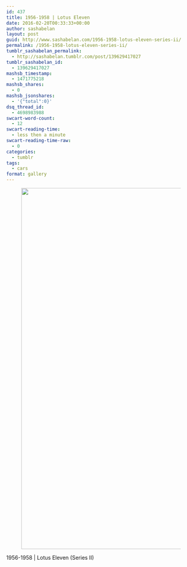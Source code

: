 ```yaml
---
id: 437
title: 1956-1958 | Lotus Eleven
date: 2016-02-20T00:33:33+00:00
author: sashabelan
layout: post
guid: http://www.sashabelan.com/1956-1958-lotus-eleven-series-ii/
permalink: /1956-1958-lotus-eleven-series-ii/
tumblr_sashabelan_permalink:
  - http://sashabelan.tumblr.com/post/139629417027
tumblr_sashabelan_id:
  - 139629417027
mashsb_timestamp:
  - 1471775218
mashsb_shares:
  - 0
mashsb_jsonshares:
  - '{"total":0}'
dsq_thread_id:
  - 4698983988
swcart-word-count:
  - 12
swcart-reading-time:
  - less then a minute
swcart-reading-time-raw:
  - 0
categories:
  - tumblr
tags:
  - cars
format: gallery
---
```

<div id='gallery-733' class='gallery galleryid-437 gallery-columns-1 gallery-size-full'>
  <figure class='gallery-item'> 
  
  <div class='gallery-icon portrait'>
    <img width="959" height="960" src="http://www.sashabelan.ru/wp-content/uploads/2016/02/tumblr_o2tljxqCz51qarj97o1_1280.jpg" class="attachment-full size-full" alt="" srcset="http://www.sashabelan.ru/wp-content/uploads/2016/02/tumblr_o2tljxqCz51qarj97o1_1280.jpg 959w, http://www.sashabelan.ru/wp-content/uploads/2016/02/tumblr_o2tljxqCz51qarj97o1_1280-150x150.jpg 150w, http://www.sashabelan.ru/wp-content/uploads/2016/02/tumblr_o2tljxqCz51qarj97o1_1280-300x300.jpg 300w, http://www.sashabelan.ru/wp-content/uploads/2016/02/tumblr_o2tljxqCz51qarj97o1_1280-768x769.jpg 768w, http://www.sashabelan.ru/wp-content/uploads/2016/02/tumblr_o2tljxqCz51qarj97o1_1280-830x831.jpg 830w, http://www.sashabelan.ru/wp-content/uploads/2016/02/tumblr_o2tljxqCz51qarj97o1_1280-230x230.jpg 230w, http://www.sashabelan.ru/wp-content/uploads/2016/02/tumblr_o2tljxqCz51qarj97o1_1280-350x350.jpg 350w" sizes="(max-width: 959px) 100vw, 959px" />
  </div></figure>
</div>

1956-1958 | Lotus Eleven (Series II)